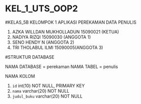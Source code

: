 # KEL_1_UTS_OOP2
#KELAS_5B
KELOMPOK 1 APLIKASI PEREKAMAN DATA PENULIS

1. AZKA WILLDAN MUKHOLLADUN 15090021 (KETUA)
2. NADIYA RIZQI 15090030 (ANGGOTA 1)
3. SENO HENDY N (ANGGOTA 2)
4. TRI THOLABUL ILMI 15090005(ANGGOTA 3)

#STRUKTUR DATABASE

NAMA DATABASE = perekaman
NAMA TABEL    = penulis

 NAMA KOLOM
 1. `id` int(10) NOT NULL, PRIMARY KEY
 2. `nama` varchar(20) NOT NULL
 3. `judul_buku` varchar(20) NOT NULL




